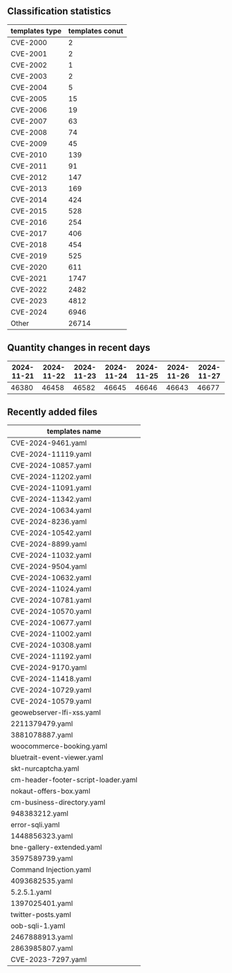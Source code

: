## Classification statistics
| templates type | templates conut | 
| --- | --- |
| CVE-2000 | 2 |
| CVE-2001 | 2 |
| CVE-2002 | 1 |
| CVE-2003 | 2 |
| CVE-2004 | 5 |
| CVE-2005 | 15 |
| CVE-2006 | 19 |
| CVE-2007 | 63 |
| CVE-2008 | 74 |
| CVE-2009 | 45 |
| CVE-2010 | 139 |
| CVE-2011 | 91 |
| CVE-2012 | 147 |
| CVE-2013 | 169 |
| CVE-2014 | 424 |
| CVE-2015 | 528 |
| CVE-2016 | 254 |
| CVE-2017 | 406 |
| CVE-2018 | 454 |
| CVE-2019 | 525 |
| CVE-2020 | 611 |
| CVE-2021 | 1747 |
| CVE-2022 | 2482 |
| CVE-2023 | 4812 |
| CVE-2024 | 6946 |
| Other | 26714 |
## Quantity changes in recent days
|2024-11-21 | 2024-11-22 | 2024-11-23 | 2024-11-24 | 2024-11-25 | 2024-11-26 | 2024-11-27|
|--- | ------ | ------ | ------ | ------ | ------ | ---|
|46380 | 46458 | 46582 | 46645 | 46646 | 46643 | 46677|
## Recently added files
| templates name | 
| --- |
| CVE-2024-9461.yaml |
| CVE-2024-11119.yaml |
| CVE-2024-10857.yaml |
| CVE-2024-11202.yaml |
| CVE-2024-11091.yaml |
| CVE-2024-11342.yaml |
| CVE-2024-10634.yaml |
| CVE-2024-8236.yaml |
| CVE-2024-10542.yaml |
| CVE-2024-8899.yaml |
| CVE-2024-11032.yaml |
| CVE-2024-9504.yaml |
| CVE-2024-10632.yaml |
| CVE-2024-11024.yaml |
| CVE-2024-10781.yaml |
| CVE-2024-10570.yaml |
| CVE-2024-10677.yaml |
| CVE-2024-11002.yaml |
| CVE-2024-10308.yaml |
| CVE-2024-11192.yaml |
| CVE-2024-9170.yaml |
| CVE-2024-11418.yaml |
| CVE-2024-10729.yaml |
| CVE-2024-10579.yaml |
| geowebserver-lfi-xss.yaml |
| 2211379479.yaml |
| 3881078887.yaml |
| woocommerce-booking.yaml |
| bluetrait-event-viewer.yaml |
| skt-nurcaptcha.yaml |
| cm-header-footer-script-loader.yaml |
| nokaut-offers-box.yaml |
| cm-business-directory.yaml |
| 948383212.yaml |
| error-sqli.yaml |
| 1448856323.yaml |
| bne-gallery-extended.yaml |
| 3597589739.yaml |
| Command Injection.yaml |
| 4093682535.yaml |
| 5.2.5.1.yaml |
| 1397025401.yaml |
| twitter-posts.yaml |
| oob-sqli-1.yaml |
| 2467888913.yaml |
| 2863985807.yaml |
| CVE-2023-7297.yaml |
